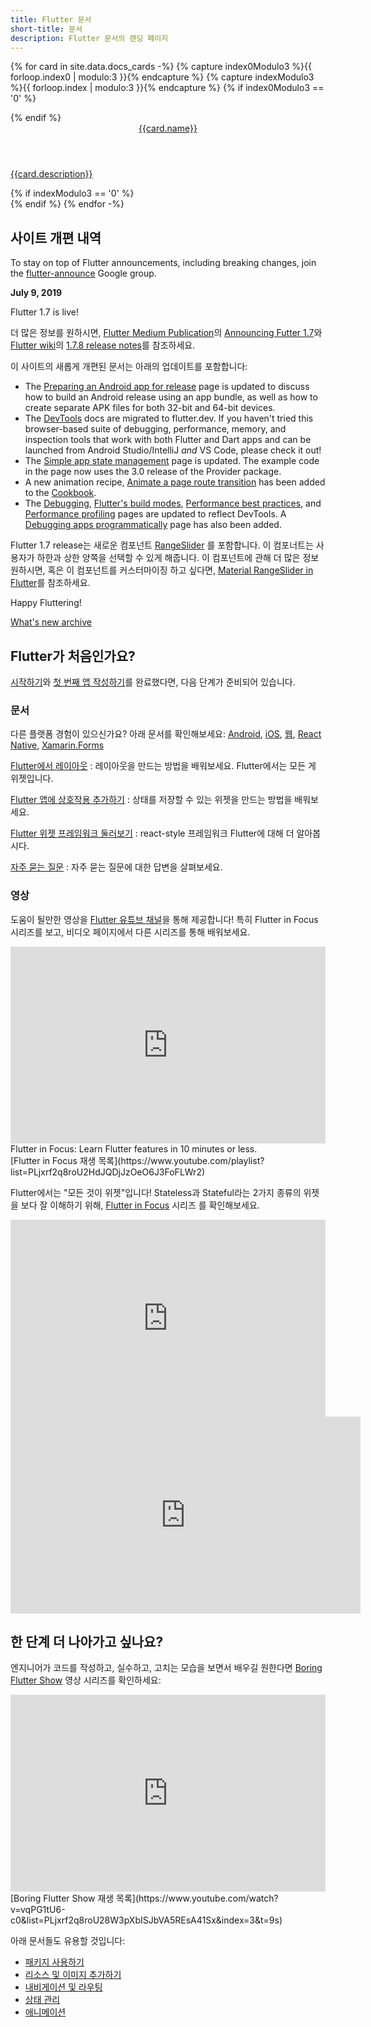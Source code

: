 ```yaml
---
title: Flutter 문서
short-title: 문서
description: Flutter 문서의 랜딩 페이지
---
```


{% for card in site.data.docs_cards -%}
  {% capture index0Modulo3 %}{{ forloop.index0 | modulo:3 }}{% endcapture %}
  {% capture indexModulo3 %}{{ forloop.index | modulo:3 }}{% endcapture %}
  {% if index0Modulo3 == '0' %}
  <div class="card-deck mb-4">
  {% endif %}
    <a class="card" href="{{card.url}}">
      <div class="card-body">
        <header class="card-title">{{card.name}}</header>
        <p class="card-text">{{card.description}}</p>
      </div>
    </a>
  {% if indexModulo3 == '0' %}
  </div>
  {% endif %}
{% endfor -%}

## 사이트 개편 내역

To stay on top of Flutter announcements, including breaking changes, join the
[flutter-announce](https://groups.google.com/forum/#!forum/flutter-announce)
Google group.

**July 9, 2019**

Flutter 1.7 is live!

더 많은 정보를 원하시면, [Flutter Medium Publication]({{site.flutter-medium}})의
[Announcing Futter 1.7]({{site.flutter-medium}}/announcing-flutter-1-7-9cab4f34eacf)와
[Flutter wiki]({{site.github}}//flutter/flutter/wiki)의
[1.7.8 release
notes]({{site.github}}/flutter/flutter/wiki/Release-Notes-Flutter-1.7.8)를
참조하세요.

이 사이트의 새롭게 개편된 문서는 아래의 업데이트를 포함합니다:  

* The [Preparing an Android app for release](/docs/deployment/android)
  page is updated to discuss how to build an Android release
  using an app bundle, as well as how to create separate APK
  files for both 32-bit and 64-bit devices.
* The [DevTools](/docs/development/tools/devtools) docs are migrated
  to flutter.dev. If you haven't tried this browser-based suite
  of debugging, performance, memory, and inspection tools that
  work with both Flutter and Dart apps and can be launched from
  Android Studio/IntelliJ _and_ VS Code, please check it out!
* The [Simple app state
  management](/docs/development/data-and-backend/state-mgmt/simple)
  page is updated. The example code in the page now uses the 3.0
  release of the Provider package.
* A new animation recipe, [Animate a page route
  transition](/docs/cookbook/animation/page-route-animation)
  has been added to the [Cookbook](/docs/cookbook).
* The [Debugging](/docs/testing/debugging), 
  [Flutter's build modes](/docs/testing/build-modes),
  [Performance best practices](/docs/testing/best-practices), and
  [Performance profiling](/docs/testing/ui-performance)
  pages are updated to reflect DevTools. A
  [Debugging apps programmatically](/docs/testing/code-debugging)
  page has also been added.

Flutter 1.7 release는 새로운 컴포넌트
[RangeSlider]({{site.api}}/flutter/material/RangeSlider-class.html)
를 포함합니다. 이 컴포너트는 사용자가 하한과 상한 양쪽을 선택할 수 있게 해줍니다.
이 컴포넌트에 관해 더 많은 정보 원하시면, 혹은 이 컴포넌트를 커스터마이징 하고 싶다면,
[Material RangeSlider in Flutter]({{site.flutter-medium}}/material-range-slider-in-flutter-a285c6e3447d)를
참조하세요.

Happy Fluttering!

[What's new archive](/docs/whats-new-archive)

## Flutter가 처음인가요?

[시작하기](/docs/get-started/install)와
 [첫 번째 앱 작성하기](/docs/get-started/codelab)를 완료했다면, 
다음 단계가 준비되어 있습니다.

### 문서

다른 플랫폼 경험이 있으신가요? 아래 문서를 확인해보세요:
[Android](/docs/get-started/flutter-for/android-devs),
[iOS](/docs/get-started/flutter-for/ios-devs),
[웹](/docs/get-started/flutter-for/web-devs),
[React Native](/docs/get-started/flutter-for/react-native-devs),
[Xamarin.Forms](/docs/get-started/flutter-for/xamarin-forms-devs)

[Flutter에서 레이아웃](/docs/development/ui/layout)
: 레이아웃을 만드는 방법을 배워보세요. Flutter에서는 모든 게 위젯입니다.

[Flutter 앱에 상호작용 추가하기](/docs/development/ui/interactive)
: 상태를 저장할 수 있는 위젯을 만드는 방법을 배워보세요.

[Flutter 위젯 프레임워크 둘러보기](/docs/development/ui/widgets-intro)
: react-style 프레임워크 Flutter에 대해 더 알아봅시다.

[자주 묻는 질문](/docs/resources/faq)
: 자주 묻는 질문에 대한 답변을 살펴보세요.

### 영상

도움이 될만한 영상을 [Flutter 유튜브 채널]({{site.social.youtube}})을 통해 제공합니다!
특히 Flutter in Focus 시리즈를 보고, 
비디오 페이지에서 다른 시리즈를 통해 배워보세요.

<iframe style="max-width: 100%" width="560" height="315" src="https://www.youtube.com/embed/wgTBLj7rMPM" frameborder="0" allow="accelerometer; autoplay; encrypted-media; gyroscope; picture-in-picture" allowfullscreen></iframe>
Flutter in Focus: Learn Flutter features in 10 minutes or less.<br>
[Flutter in Focus 재생 목록](https://www.youtube.com/playlist?list=PLjxrf2q8roU2HdJQDjJzOeO6J3FoFLWr2)

Flutter에서는 "모든 것이 위젯"입니다!
Stateless과 Stateful라는 2가지 종류의 위젯을 보다 잘 이해하기 위해,
[Flutter in Focus](https://www.youtube.com/playlist?list=PLjxrf2q8roU2HdJQDjJzOeO6J3FoFLWr2) 시리즈
를 확인해보세요.

<iframe style="max-width: 100%" width="560" height="315" src="https://www.youtube.com/embed/wE7khGHVkYY" frameborder="0" allow="accelerometer; autoplay; encrypted-media; gyroscope; picture-in-picture" allowfullscreen></iframe> <iframe width="560" height="315" src="https://www.youtube.com/embed/AqCMFXEmf3w" frameborder="0" allow="accelerometer; autoplay; encrypted-media; gyroscope; picture-in-picture" allowfullscreen></iframe>

## 한 단계 더 나아가고 싶나요?

엔지니어가 코드를 작성하고, 실수하고, 고치는 모습을 보면서 배우길 원한다면
[Boring Flutter Show](https://www.youtube.com/watch?v=vqPG1tU6-c0&list=PLjxrf2q8roU28W3pXbISJbVA5REsA41Sx&index=3&t=9s)
영상 시리즈를 확인하세요:

<iframe style="max-width: 100%" width="560" height="315" src="https://www.youtube.com/embed/vqPG1tU6-c0" frameborder="0" allow="accelerometer; autoplay; encrypted-media; gyroscope; picture-in-picture" allowfullscreen></iframe>
[Boring Flutter Show 재생 목록](https://www.youtube.com/watch?v=vqPG1tU6-c0&list=PLjxrf2q8roU28W3pXbISJbVA5REsA41Sx&index=3&t=9s)

아래 문서들도 유용할 것입니다:

* [패키지 사용하기](/docs/development/packages-and-plugins/using-packages)
* [리소스 및 이미지 추가하기](/docs/development/ui/assets-and-images)
* [내비게이션 및 라우팅](/docs/development/ui/navigation)
* [상태 관리](/docs/development/data-and-backend/state-mgmt/intro)
* [애니메이션](/docs/development/ui/animations)

